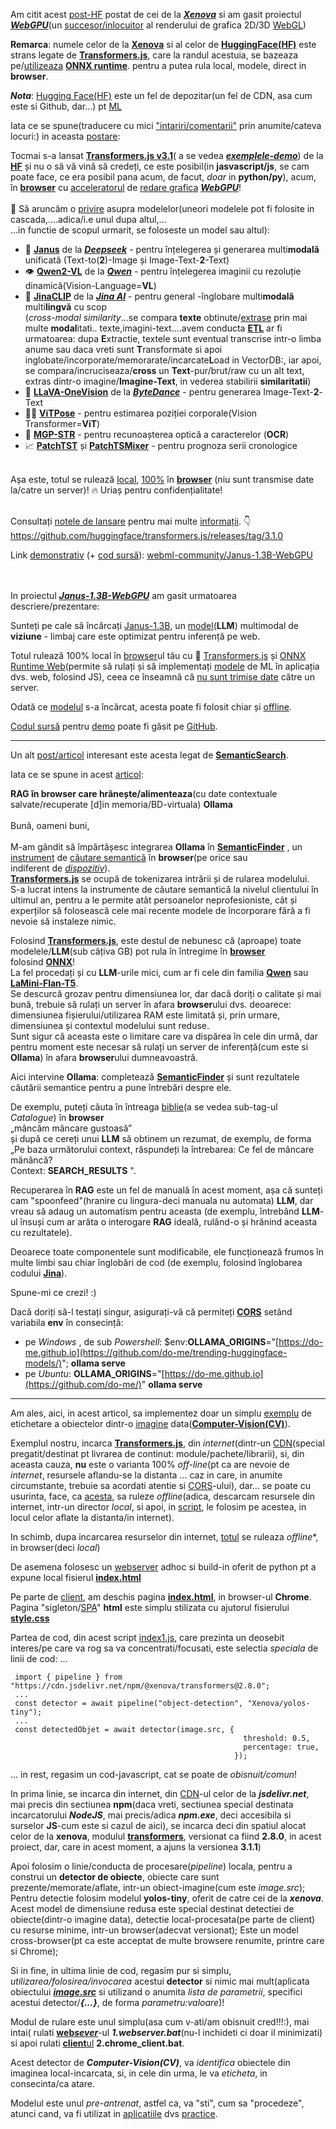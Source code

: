 Am citit acest [post-HF](https://huggingface.co/posts/Xenova/648607043613090) postat de cei de la [***Xenova***](https://github.com/topics/xenova-transformers?l=javascript) si am gasit proiectul [***WebGPU***](https://huggingface.co/spaces/webml-community/Janus-1.3B-WebGPU)(un [succesor/inlocuitor](https://huggingface.co/blog/transformersjs-v3#webgpu-support) al renderului de grafica 2D/3D [WebGL](https://en.wikipedia.org/wiki/WebGL))

**Remarca**: numele celor de la [**Xenova**](https://www.npmjs.com/package/@xenova/transformers) si al celor de [**HuggingFace(HF)**](https://huggingface.co/docs/transformers.js/api/models) este strans legate de [**Transformers.js**](https://www.npmjs.com/package/@xenova/transformers), care la randul acestuia, se bazeaza pe/[utilizeaza](https://onnxruntime.ai/getting-started) [**ONNX runtime**](https://onnxruntime.ai/). pentru a putea rula local, modele, direct in **browser**.

***Nota***: [Hugging Face(HF)](https://medium.com/@kenzic/run-models-in-the-browser-with-transformers-js-2d0983ba3ce9) este un fel de depozitar(un fel de CDN, asa cum este si Github, dar...) pt [ML](https://medium.com/@fareedkhandev/transformers-js-ai-in-the-browser-zero-server-costs-maximum-privacy-2cd8d28798b7)

Iata ce se spune(traducere cu mici ["intariri/comentarii"](https://huggingface.co/docs/hub/transformers-js) prin anumite/cateva locuri:) in aceasta [postare](https://huggingface.co/docs/transformers/index):

Tocmai s-a lansat [**Transformers.js v3.1**](https://github.com/huggingface/transformers.js/releases/tag/3.0.0)( a se vedea [***exemplele-demo***](https://github.com/huggingface/transformers.js-examples)) de la [**HF**](https://websim.ai/p/tzubbb91ul3tgj_fhzfz/13) și nu o să vă vină să credeți, ce este posibil(in **jasvascript/js**, se cam poate face, ce era posibil pana acum, de facut, *doar* in **python/py**), acum, în [**browser**](https://medium.com/@kenzic/run-models-in-the-browser-with-transformers-js-2d0983ba3ce9) cu [acceleratorul](https://github.com/microsoft/Phi-3CookBook/blob/main/md/08.Update/Phi35/031.WebGPUWithPhi35Readme.md) de [redare grafica](https://developer.chrome.com/docs/web-platform/webgpu/troubleshooting-tips) [***WebGPU***](https://huggingface.co/docs/transformers.js/guides/webgpu)! <br/><br/>🤯 Să aruncăm o [privire](https://community.neptune-software.com/topics/neptune-dxp/blogs/running--transformers-in-the--browser-with--neptune--s) asupra modelelor(uneori modelele pot fi folosite in cascada,....adica/i.e unul dupa altul,... <br/>...in functie de scopul urmarit, se foloseste un model sau altul):<br/>
 - 🔀 [**Janus**](https://huggingface.co/deepseek-ai/Janus-1.3B) de la [***Deepseek***](https://github.com/dzhng/deep-seek) - pentru înțelegerea și generarea multi**modală** unificată (Text-to(**2**)-Image și Image-Text-**2**-Text)<br/>
 - 👁️ [**Qwen2-VL**](https://huggingface.co/collections/Qwen/qwen2-vl-66cee7455501d7126940800d) de la [***Qwen***](https://github.com/QwenLM/Qwen)  - pentru înțelegerea imaginii cu rezoluție dinamică(Vision-Language=**VL**)<br/>
 - 🔢 [**JinaCLIP**](https://huggingface.co/jinaai/jina-clip-v1) de la [***Jina AI***](https://github.com/jina-ai) - pentru general -înglobare multi**modală** multi**lingvă** cu scop<br/>(*cross-modal similarity*...se compara **texte** obtinute/[extrase](https://github.com/Programming-from-A-to-Z/transformers-js-examples) prin mai multe **modal**itati.. texte,imagini-text....avem conducta [**ETL**](https://en.wikipedia.org/wiki/Extract,_transform,_load) ar fi urmatoarea: dupa **E**xtractie, textele sunt eventual transcrise intr-o limba anume sau daca vreti sunt **T**ransformate si apoi inglobate/incorporate/memorarate/incarcate**L**oad in VectorDB:, iar apoi, se compara/incruciseaza/**cross** un **Text**-pur/brut/raw cu un alt text, extras dintr-o imagine/**Imagine-Text**, in vederea stabilirii **similaritatii**)<br/>
 - 🌋 [**LLaVA-OneVision**](https://huggingface.co/docs/transformers/main/model_doc/llava_onevision) de la [***ByteDance***](https://github.com/bytedance) - pentru generarea Image-Text-**2**-Text<br/>
 - 🤸‍♀️ [**ViTPose**](https://huggingface.co/qubvel-hf/vitpose-base) - pentru estimarea poziției corporale(Vision Transformer=**ViT**)<br/>
 - 📄 [**MGP-STR**](https://huggingface.co/docs/transformers/model_doc/mgp-str) - pentru recunoașterea optică a caracterelor (**OCR**)<br/>
 - 📈 [**PatchTST**](https://huggingface.co/docs/transformers/model_doc/patchtst) și [**PatchTSMixer**](https://huggingface.co/docs/transformers/model_doc/patchtsmixer) - pentru prognoza serii cronologice<br/><br/>

Așa este, totul se rulează [local](https://github.com/huggingface/transformers.js/tree/main), [100%](https://microsoft.github.io/onnxruntime-web-demo/#/) în  [**browser**](https://www.youtube.com/watch?v=yGVte5KubRQ) (niu sunt transmise date la/catre un server)! 🔥 Uriaș pentru confidențialitate!<br/><br/>

Consultați [notele de lansare](https://github.com/huggingface/transformers.js/releases/tag/3.0.0) pentru mai multe [informații](https://huggingface.co/docs/transformers.js/index). 👇<br/>
https://github.com/huggingface/transformers.js/releases/tag/3.1.0<br/>


Link [demonstrativ](https://huggingface.co/spaces/webml-community/Janus-1.3B-WebGPU) (+ [cod sursă](https://github.com/huggingface/transformers.js-examples/tree/main/janus-webgpu)):
[webml-community/Janus-1.3B-WebGPU](https://huggingface.co/spaces/webml-community/Janus-1.3B-WebGPU)

<br/><br/>In proiectul [***Janus-1.3B-WebGPU***](https://huggingface.co/spaces/webml-community/Janus-1.3B-WebGPU) am gasit urmatoarea descriere/prezentare:

Sunteți pe cale să încărcați [Janus-1.3B](https://huggingface.co/onnx-community/Janus-1.3B-ONNX), un [model](https://www.tensorflow.org/js/models)(**LLM**) multimodal de **viziune** - limbaj care este optimizat pentru inferență pe web. 

Totul rulează 100% local în [browser](https://github.com/whitphx/transformers.js.py)ul tău cu 🤗 [Transformers.js](https://huggingface.co/docs/transformers.js) și [ONNX Runtime Web](https://onnxruntime.ai/docs/tutorials/web/)(permite să rulați și să implementați [modele](https://www.tensorflow.org/js/models) de ML în aplicația dvs. web, folosind JS), ceea ce înseamnă că <u>nu sunt trimise date</u> către un server. 

Odată ce [modelul](https://towardsdatascience.com/nlp-transformers-pipelines-with-onnx-9b890d015723) s-a încărcat, acesta poate fi folosit chiar și [offline](https://github.com/m1ckc3b/object-detection-with-transformerjs). 

[Codul sursă](https://github.com/huggingface/transformers.js-examples/tree/main/janus-webgpu) pentru [demo](https://huggingface.co/spaces/webml-community/Janus-1.3B-WebGPU) poate fi găsit pe [GitHub](https://github.com/huggingface/transformers.js-examples/tree/main/janus-webgpu).

<hr/>

 Un alt [post/articol](https://do-me.github.io/SemanticFinder/) interesant este acesta legat de [**SemanticSearch**](https://www.reddit.com/r/ollama/comments/1b79c23/inbrowser_rag_feeding_ollama/).

Iata ce se spune in acest [articol](https://do-me.github.io/SemanticFinder/):

 **RAG în browser care hrănește/alimenteaza**(cu date contextuale salvate/recuperate [d]in memoria/BD-virtuala) **Ollama**<br/>
<br/>Bună, oameni buni,<br/><br/>
M-am gândit să împărtășesc integrarea **Ollama** în [**SemanticFinder**](https://github.com/do-me/SemanticFinder) , un [instrument](https://www.reddit.com/r/ollama/comments/1b79c23/inbrowser_rag_feeding_ollama/?tl=it) de [căutare semantică](https://do-me.github.io/SemanticFinder/) în **browser**(pe orice sau <br/>indiferent de [*dispozitiv*](https://github.com/modzy/hugging-face-raspberry-pi)).<br/>
[**Transformers.js**](https://github.com/huggingface/transformers.js) se ocupă de tokenizarea intrării și de rularea modelului.<br/>
S-a lucrat intens la instrumente de căutare semantică la nivelul clientului în ultimul an, pentru a le permite atât persoanelor neprofesioniste, cât și experților să folosească cele mai recente modele de încorporare fără a fi nevoie să instaleze nimic.

Folosind [**Transformers.js**](https://github.com/huggingface/transformers.js), este destul de nebunesc că (aproape) toate modelele/**LLM**(sub câțiva GB) pot rula în întregime în [**browser**](https://github.com/praeclarum/transformers-js)<br/> folosind [**ONNX**](https://www.reddit.com/r/MachineLearning/comments/rr17f9/p_45_times_faster_hugging_face_transformer/)!<br/>
La fel procedați și cu **LLM**-urile mici, cum ar fi cele din familia [**Qwen**](https://huggingface.co/Qwen) sau [**LaMini-Flan-T5**](https://huggingface.co/MBZUAI/LaMini-Flan-T5-783M).<br/>
Se descurcă grozav pentru dimensiunea lor, dar dacă doriți o calitate și mai bună, trebuie să rulați un server în afara **browser**ului dvs. deoarece: dimensiunea fișierului/utilizarea RAM este limitată și, prin urmare, dimensiunea și contextul modelului sunt reduse.<br/>
Sunt sigur că aceasta este o limitare care va dispărea în cele din urmă, dar pentru moment este necesar să rulați un server de inferență(cum este si **Ollama**) în afara **browser**ului dumneavoastră.<br/>

Aici intervine **Ollama**: completează [**SemanticFinder**](https://do-me.github.io/SemanticFinder/) și sunt rezultatele căutării semantice pentru a pune întrebări despre ele.<br/>

De exemplu, puteți căuta în întreaga [biblie](https://github.com/do-me/SemanticFinder?tab=readme-ov-file#catalogue)(a se vedea sub-tag-ul *Catalogue*) în **browser** <br/>„mâncăm mâncare gustoasă”<br/> și după ce cereți unui **LLM** să obtinem un rezumat, de exemplu, de forma <br/>„Pe baza următorului context, răspundeți la întrebarea: Ce fel de mâncare mănâncă? <br/>Context: **SEARCH_RESULTS** ".

Recuperarea în **RAG** este un fel de manuală în acest moment, așa că sunteți cam "spoonfeed"(hranire cu lingura-deci manuala nu automata) **LLM**, dar vreau să adaug un automatism pentru aceasta (de exemplu, întrebând **LLM**-ul însuși cum ar arăta o interogare **RAG** ideală, rulând-o și hrănind aceasta cu rezultatele).

Deoarece toate componentele sunt modificabile, ele funcționează frumos în multe limbi sau chiar înglobări de cod (de exemplu, folosind înglobarea codului [**Jina**](https://huggingface.co/jinaai/jina-embeddings-v2-base-code)).

Spune-mi ce crezi! :)

Dacă doriți să-l testați singur, asigurați-vă că permiteți [**CORS**](https://do-me.github.io/SemanticFinder/) setând variabila **env** în consecință:

- pe *Windows* , de sub *Powershell*: $env:**OLLAMA_ORIGINS**="[https://do-me.github.io](https://github.com/do-me/trending-huggingface-models/)"; **ollama serve**
- pe *Ubuntu*: **OLLAMA_ORIGINS**="[https://do-me.github.io](https://github.com/do-me/)" **ollama serve**

<hr/>

Am ales, aici, in acest articol, sa implementez doar un simplu [exemplu](https://huggingface.co/docs/transformers.js/tutorials/vanilla-js) de etichetare a obiectelor dintr-o [imagine](https://github.com/stefanache/MFP-ANAF-RO/blob/main/python/TransformersJS/road.png) data([**Computer-Vision(CV)**](https://github.com/stefanache/MFP-ANAF-RO/blob/main/python/TransformersJS/index1.js)).

Exemplul nostru, incarca [**Transformers.js**](https://cdn.jsdelivr.net/npm/@xenova/transformers@2.8.0), din *internet*(dintr-un [CDN](https://en.wikipedia.org/wiki/Content_delivery_network)(special pregatit/destinat pt livrarea de continut: module/pachete/librarii), si, din aceasta cauza, **nu** este o varianta 100% *off-line*(pt ca are nevoie de *internet*, resursele aflandu-se la distanta ... caz in care, in anumite circumstante, trebuie sa acordati atentie si [CORS](https://en.wikipedia.org/wiki/Cross-origin_resource_sharing)-ului), dar... se poate cu usurinta, face,  ca [acesta](https://github.com/stefanache/MFP-ANAF-RO/blob/main/python/TransformersJS/index1.js), sa ruleze *offline*(adica, descarcam resursele din internet, intr-un director *local*, si apoi, in [script]((https://github.com/stefanache/MFP-ANAF-RO/blob/main/python/TransformersJS/index1.js)), le folosim pe acestea, in locul celor aflate la distanta/in internet).

In schimb, dupa incarcarea resurselor din internet, [totul](https://github.com/stefanache/MFP-ANAF-RO/blob/main/python/TransformersJS/index1.js) se  ruleaza *offline**, in browser(deci *local*)

De asemena folosesc un [webserver](https://github.com/stefanache/MFP-ANAF-RO/blob/main/python/TransformersJS/1.webserver.bat) adhoc si build-in oferit de python pt a expune local fisierul [**index.html**](https://github.com/stefanache/MFP-ANAF-RO/blob/main/python/TransformersJS/index.html)

Pe parte de [client](https://github.com/stefanache/MFP-ANAF-RO/blob/main/python/TransformersJS/2.chrome_client), am deschis pagina [**index.html**](https://github.com/stefanache/MFP-ANAF-RO/blob/main/python/TransformersJS/index.html), in browser-ul **Chrome**. Pagina "sigleton/[SPA](https://libres.uncg.edu/ir/asu/f/Sapphire_Willow_Spring%202022_Thesis.pdf)" **html** este simplu stilizata cu ajutorul fisierului [**style.css**](https://github.com/stefanache/MFP-ANAF-RO/blob/main/python/TransformersJS/style.css)

Partea de cod, din acest script [index1.js](https://github.com/stefanache/MFP-ANAF-RO/blob/main/python/TransformersJS/index1.js), care prezinta un deosebit interes/pe care va rog sa va concentrati/focusati, este selectia *speciala* de linii de cod: ...

     import { pipeline } from "https://cdn.jsdelivr.net/npm/@xenova/transformers@2.8.0";
     ...
     const detector = await pipeline("object-detection", "Xenova/yolos-tiny");
     ...
     const detectedObjet = await detector(image.src, {
                                                        threshold: 0.5,
                                                        percentage: true,
                                                      });


... in rest, regasim un cod-javascript, cat se poate de *obisnuit/comun*!

In prima linie, se incarca din internet, din [CDN](https://en.wikipedia.org/wiki/Cross-origin_resource_sharing)-ul celor de la ***jsdelivr.net***, mai precis din sectiunea **npm**(daca vreti, sectiunea special destinata incarcatorului ***NodeJS***, mai precis/adica ***npm.exe***, deci accesibila si surselor **JS**-cum este si cazul de aici), se incarca deci din spatiul alocat celor de la **xenova**, modulul [**transformers**](https://github.com/huggingface/transformers.js/blob/main/README.md), versionat ca fiind **2.8.0**, in acest proiect, dar, care in acest moment, a ajuns la versionea **3.1.1**)

Apoi folosim o linie/conducta de procesare(*pipeline*) locala, pentru a construi un **detector de obiecte**, obiecte care sunt prezente/memorate/aflate, intr-un obiect-imagine(cum este *image.src*); Pentru detectie folosim modelul **yolos-tiny**, oferit de catre cei de la ***xenova***. Acest model de dimensiune redusa este special destinat detectiei de obiecte(dintr-o imagine data), detectie local-procesata(pe parte de client) cu resurse minime, intr-un browser(adecvat versionat); Este un model cross-browser(pt ca este acceptat de multe browsere renumite, printre care si Chrome);

Si in fine, in ultima linie de cod, regasim pur si simplu, *utilizarea/folosirea/invocarea* acestui **detector** si nimic mai mult(aplicata obiectului [***image.src***](https://github.com/stefanache/MFP-ANAF-RO/blob/main/python/TransformersJS/road.png) si utilizand o anumita *lista de parametrii*, specifici acestui detector/***{...}***, de forma *parametru:valoare*)!

Modul de rulare este unul simplu(asa cum v-ati/am obisnuit cred!!!:), mai intai( rulati [**web*sever***](https://github.com/stefanache/MFP-ANAF-RO/blob/main/python/TransformersJS/1.webserver.bat)-ul ***1.webserver.bat***(nu-l inchideti ci doar il minimizati) si apoi rulati [**client**ul](https://github.com/stefanache/MFP-ANAF-RO/blob/main/python/TransformersJS/2.chrome_client) **2.chrome_client.bat**.

Acest detector de ***Computer-Vision(CV)***, va *identifica* obiectele din imaginea local-incarcata, si, in cele din urma, le va *eticheta*, in consecinta/ca atare.

Modelul este unul *pre-antrenat*, astfel ca, va "sti", cum sa "procedeze", atunci cand, va fi utilizat in [aplicatiile](https://dev.to/kenzic/run-models-in-the-browser-with-transformersjs-7g8) dvs [practice](https://blog.logrocket.com/building-background-remover-vue-transformers-js/).
